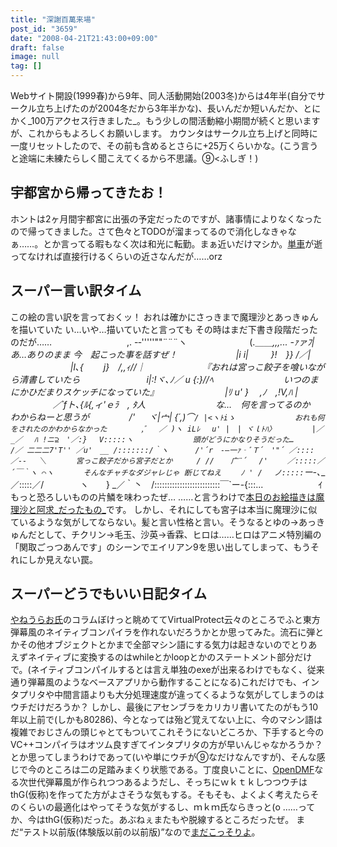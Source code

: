 ```yaml
---
title: "深謝百萬来場"
post_id: "3659"
date: "2008-04-21T21:43:00+09:00"
draft: false
image: null
tag: []
---
```



Webサイト開設(1999春)から9年、同人活動開始(2003冬)からは4年半(自分でサークル立ち上げたのが2004冬だから3年半かな)、長いんだか短いんだか、とにかく_100万アクセス行きました_。もう少しの間活動縮小期間が続くと思いますが、これからもよろしくお願いします。 カウンタはサークル立ち上げと同時に一度リセットしたので、その前も含めるとさらに+25万くらいかな。(こう言うと途端に未練たらしく聞こえてくるから不思議。⑨<ふしぎ！)
## 宇都宮から帰ってきたお！
ホントは2ヶ月間宇都宮に出張の予定だったのですが、諸事情によりなくなったので帰ってきました。さて色々とTODOが溜まってるので消化しなきゃなぁ……。とか言ってる暇もなく次は和光に転勤。まぁ近いだけマシか。[単車](/tag/yb-1)が逝ってなければ直接行けるくらいの近さなんだが……orz
## スーパー言い訳タイム
この絵の言い訳を言っておくッ！ おれは確かにさっきまで魔理沙とあっきゅんを描いていた い…いや…描いていたと言っても その時はまだ下書き段階だったのだが…… 　　　　　　　　 ,. -‐'''''""¨¨¨ヽ 　　　　 　 　 (.＿＿_,,,... -ｧァﾌ|　　　　　　　　　　あ…ありのまま 今　起こった事を話すぜ！ 　 　 　 　 　 |i i|　 　 }!　}} /／| 　　　　 　 　 |l､{　 　j}　/,,ｨ//｜　　　　　　　『おれは宮っこ餃子を喰いながら清書していたら 　　　　　　　 i|:!ヾ､_ﾉ／ u {:}//ﾍ　　　　　　　　いつのまにかひだまりスケッチになっていた』 　　　　　　　 |ﾘ u' }　 ,ﾉ　_,!V,ﾊ | 　　 　 　 ／´fト､_{ﾙ{,ィ'ｅﾗ　, ﾀ人　　　　　　　　な…　何を言ってるのか　わからねーと思うが 　　　　 /' 　 ヾ|宀| {´,)⌒`/ |<ヽﾄiゝ　　　　　　　　おれも何をされたのかわからなかった 　　　　,ﾞ　 ／ )ヽ iLﾚ 　u' |　| ヾｌﾄﾊ〉 　　 　 |／_／　 ﾊ !ニ⊇　'／:} 　V:::::ヽ　　　　　　　　頭がどうにかなりそうだった… 　　　 /／ 二二二7'T'' ／u'　__ /:::::::/｀ヽ 　　　/'´r　-―一ｧ‐ﾞＴ´　'"´ ／::::／-‐ 　＼　　　　宮っこ餃子だから宮子だとか 　　 / // 　 广¨´ 　/'　　 ／:::::／´￣｀ヽ ⌒ヽ　　　　そんなチャチなダジャレじゃ 断じてねえ 　　ﾉ ' /　 ノ:::::`ー-､___／:::::／/ 　 　 　 ヽ　　} _／｀丶　/::::::::::::::::::::::::::￣`ー-{:::...　　　 　　　ｲ　 もっと恐ろしいものの片鱗を味わったぜ… ……と言うわけで[本日のお絵描きは魔理沙と阿求_だったもの_](/3660)です。 しかし、それにしても宮子は本当に魔理沙に似ているような気がしてならない。髪と言い性格と言い。そうなるとゆの→あっきゅんだとして、チクリン→毛玉、沙英→香霖、ヒロは……ヒロはアニメ特別編の「関取ごっつあんです」のシーンでエイリアン9を思い出してしまって、もうそれにしか見えない罠。
## スーパーどうでもいい日記タイム
[やねうらお氏](http://d.hatena.ne.jp/yaneurao/)のコラムぼけっと眺めててVirtualProtect云々のところでふと東方弾幕風のネイティブコンパイラを作れないだろうかとか思ってみた。流石に弾とかその他オブジェクトとかまで全部マシン語にする気力は起きないのでとりあえずネイティブに変換するのはwhileとかloopとかのステートメント部分だけで。(ネイティブコンパイルするとは言え単独のexeが出来るわけでもなく、従来通り弾幕風のようなベースアプリから動作することになる)これだけでも、インタプリタや中間言語よりも大分処理速度が違ってくるような気がしてしまうのはウチだけだろうか？ しかし、最後にアセンブラをカリカリ書いてたのがもう10年以上前で(しかも80286)、今となっては殆ど覚えてない上に、今のマシン語は複雑でおじさんの頭じゃとてもついてこれそうにないどころか、下手すると今のVC++コンパイラはオツム良すぎてインタプリタの方が早いんじゃなかろうか？とか思ってしまうわけであって(いや単にウチが⑨なだけなんですが)、そんな感じで今のところは二の足踏みまくり状態である。丁度良いことに、[OpenDMF](http://dmf.shrinemaiden.org/OpenDMF)なる次世代弾幕風が作られつつあるようだし、そっちにｗｋｔｋしつつウチはthG(仮称)を作ってた方がよさそうな気もする。そもそも、よくよく考えたらそのくらいの最適化はやってそうな気がするし、ｍｋｍ氏ならきっと(o ……ってか、今はthG(仮称)だった。あぶねぇまたもや脱線するところだったぜ。 まだ“テスト以前版(体験版以前の以前版)”なので[まだこっそりよ](http://thg.danmaq.com/)。
